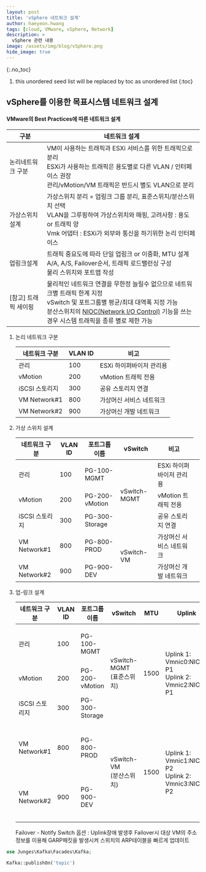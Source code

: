 ```yaml
---
layout: post
title: 'vSphere 네트워크 설계' 
author: haeyeon.hwang
tags: [cloud, VMware, vSphere, Network]
description: >
  vSphere 관련 내용 
image: /assets/img/blog/vSphere.png
hide_image: true
---
```


{:.no_toc}
1. this unordered seed list will be replaced by toc as unordered list
{:toc}

## **vSphere를 이용한 목표시스템 네트워크 설계**

#### **VMware의 Best Practices에 따른 네트워크 설계**

구분|네트워크 설계
---|---
논리네트워크 구분|VM이 사용하는 트래픽과 ESXi 서비스를 위한 트래픽으로 분리</br>ESXi가 사용하는 트래픽은 용도별로 다른 VLAN / 인터페이스 권장</br>관리/vMotion/VM 트래픽은 반드시 별도 VLAN으로 분리
가상스위치 설계|가상스위치 분리 = 업링크 그룹 분리, 표준스위치/분산스위치 선택</br>VLAN을 그루핑하여 가상스위치와 매핑, 고려사항 : 용도 or 트래픽 양</br>Vmk 어댑터 : ESXi가 외부와 통신을 하기위한 논리 인터페이스
업링크설계|트래픽 중요도에 따라 단일 업링크 or 이중화, MTU 설계</br>A/A, A/S, Failover순서, 트래픽 로드밸런싱 구성</br>물리 스위치와 포트맵 작성
[참고] 트래픽 세이핑|물리적인 네트워크 연결을 무한정 늘릴수 없으므로 네트워크별 트래픽 한계 지정</br>vSwitch 및 포트그룹별 평균/최대 대역폭 지정 가능</br>분산스위치의 [NIOC(Network I/O Control)](https://docs.vmware.com/kr/VMware-vSphere/8.0/vsan-network-design-guide/GUID-6B00B437-53A3-4ACD-8CD7-AC9D0CE5BA8E.html) 기능을 쓰는경우 시스템 트래픽을 종류 별로 제한 가능


1. 논리 네트워크 구분

    네트워크 구분|VLAN ID|비고
    ---|---|---
    관리|100|ESXi 하이퍼바이저 관리용
    vMotion|200|vMotion 트래픽 전용
    iSCSI 스토리지|300|공유 스토리지 연결
    VM Network#1|800|가상머신 서비스 네트워크
    VM Network#2|900|가상머신 개발 네트워크


2. 가상 스위치 설계 

    네트워크 구분|VLAN ID|포트그룹 이름|vSwitch|비고
    ---|---|---|---|---
    관리|100|PG-100-MGMT<td rowspan="3">vSwitch-MGMT</td>|ESXi 하이퍼바이저 관리용
    vMotion|200|PG-200-vMotion|vMotion 트래픽 전용
    iSCSI 스토리지|300|PG-300-Storage|공유 스토리지 연결
    VM Network#1|800|PG-800-PROD<td rowspan="2">vSwitch-VM</td>|가상머신 서비스 네트워크
    VM Network#2|900|PG-900-DEV|가상머신 개발 네트워크


3. 업-링크 설계

    네트워크 구분|VLAN ID|포트그룹 이름|vSwitch|MTU|Uplink|물리포트맵|로드밸런싱|Failover|비고
    ---|---|---|---|---|---|---|---|---|---
    관리|100|PG-100-MGMT<td rowspan="3">vSwitch-MGMT</br>(표준스위치)</td><td rowspan="3">1500</td><td rowspan="3">Uplink 1: Vmnic0:NIC1–P1</br>Uplink 2: Vmnic2:NIC2-P1</td><td rowspan="3">NIC1–P1 TOR#1:eth1/1</br>NIC2–P1  TOR#2:eth1/1</td><td rowspan="3">Active-Standby</br>원래 포트 기반 라우팅</td><td rowspan="3">네트워크 장애 감지:</br>- Link Status Only</br>- Notify Switch : Yes</br>- Failback : Yes</td>|ESXi 하이퍼바이저 관리용
    vMotion|200|PG-200-vMotion|vMotion 트래픽 전용
    iSCSI 스토리지|300|PG-300-Storage|공유 스토리지 연결
    VM Network#1|800|PG-800-PROD<td rowspan="2">vSwitch-VM</br>(분산스위치)</td><td rowspan="2">1500</td><td rowspan="2">Uplink 1: Vmnic1:NIC1–P2</br>Uplink 2: Vmnic3:NIC2-P2</td><td rowspan="2">NIC1–P1 TOR#1:eth1/2</br>NIC2–P1  TOR#2:eth1/2</td><td rowspan="2">Active-Standby</br>사용량 기반 라우팅</td><td rowspan="2">네트워크 장애 감지:</br>- Link Status Only</br>- Notify Switch : Yes</br>- Failback : Yes</td>|가상머신 서비스 네트워크
    VM Network#2|900|PG-900-DEV|가상머신 개발 네트워크
    
    Failover - Notify Switch 옵션 : Uplink장애 발생후 Failover시 대상 VM의 주소정보를 이용해 GARP패킷을 발생시켜 스위치의 ARP테이블을 빠르게 업데이트

~~~php
use Junges\Kafka\Facades\Kafka;

Kafka::publishOn('topic')
~~~

<script>
  let blocks = document.querySelectorAll("pre");

  blocks.forEach((block) => {
    if (!navigator.clipboard) {
        return;
    }

    let button = document.createElement("button");
    button.className = "button-copy-code";
    button.innerHTML = copyIcon;
    block.appendChild(button);

    button.addEventListener("click", async () => {
        await copyCode(block);
    });
  });

  async function copyCode(block) {
    let copiedCode = block.cloneNode(true);
    copiedCode.removeChild(copiedCode.querySelector("button.button-copy-code"));

    const html = copiedCode.outerHTML.replace(/<[^>]*>?/gm, "");

    block.querySelector("button.button-copy-code").innerHTML = copiedIcon;
    setTimeout(function () {
        block.querySelector("button.button-copy-code").innerHTML = copyIcon;
    }, 2000);

    const parsedHTML = htmlDecode(html);

    await navigator.clipboard.writeText(parsedHTML);
  }

  function htmlDecode(input) {
    const doc = new DOMParser().parseFromString(input, "text/html");
    return doc.documentElement.textContent;
  }
</script>